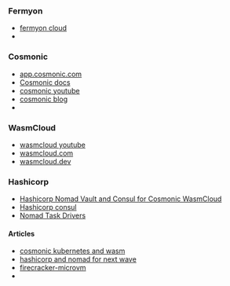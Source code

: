 
### Fermyon
- [fermyon cloud](https://cloud.fermyon.com/login)
- 

### Cosmonic
- [app.cosmonic.com](https://app.cosmonic.com/dashboard)
- [Cosmonic docs](https://cosmonic.com/docs/)
- [cosmonic youtube](https://www.youtube.com/@Cosmonic/videos)
- [cosmonic blog](https://cosmonic.com/blog/)
- 


### WasmCloud
- [wasmcloud youtube](https://www.youtube.com/@wasmCloud)
- [wasmcloud.com](https://wasmcloud.com/)
- [wasmcloud.dev](https://wasmcloud.dev/)


### Hashicorp
- [Hashicorp Nomad Vault and Consul for Cosmonic WasmCloud](https://www.youtube.com/watch?v=U1zn5OO8dHs&t=38s)
- [Hashicorp consul](https://www.hashicorp.com/resources/architecting-geo-distributed-mobile-edge-applications-with-consul)
- [Nomad Task Drivers](https://developer.hashicorp.com/nomad/docs/concepts/plugins/task-drivers?_gl=1*b7hk7s*_ga*MTMwNTY4NjIyMC4xNjcxODU3MjU2*_ga_P7S46ZYEKW*MTY3MzQ4MDUzNS4yLjEuMTY3MzQ4MTk2Ni4wLjAuMA..)

#### Articles
- [cosmonic kubernetes and wasm](https://cosmonic.com/blog/compatible-with-but-not-dependent-upon-webassembly-and-kubernetes/?utm_campaign=May-Dec%202022%20Blog%20Posts&utm_content=228360974&utm_medium=social&utm_source=twitter&hss_channel=tw-94734642)
- [hashicorp and nomad for next wave](https://www.hashicorp.com/resources/webassembly-and-hashicorp-nomad-for-next-wave-microservices?ajs_aid=88886d59-a9c8-4665-98d8-aad12b69651a&product_intent=nomad)
- [firecracker-microvm](https://firecracker-microvm.github.io/)
- 
